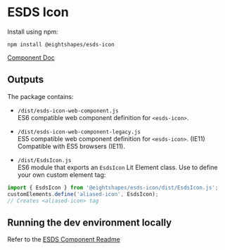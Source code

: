 # ESDS Icon
Install using npm:
```
npm install @eightshapes/esds-icon
```

[Component Doc](./documentation/esds-icon-docs.md)

## Outputs
The package contains:
* `/dist/esds-icon-web-component.js`  
ES6 compatible web component definition for `<esds-icon>`.

* `/dist/esds-icon-web-component-legacy.js`  
ES5 compatible web component definition for `<esds-icon>`. (IE11) Compatible with ES5 browsers (IE11).  

* `/dist/EsdsIcon.js`  
ES6 module that exports an `EsdsIcon` Lit Element class. Use to define your own custom element tag:
```js
import { EsdsIcon } from '@eightshapes/esds-icon/dist/EsdsIcon.js';
customElements.define('aliased-icon', EsdsIcon);
// Creates <aliased-icon> tag
```

## Running the dev environment locally
Refer to the [ESDS Component Readme](../README.md)
